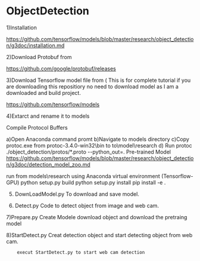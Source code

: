 # ObjectDetection
1)Installation

https://github.com/tensorflow/models/blob/master/research/object_detection/g3doc/installation.md

2)Download Protobuf from

https://github.com/google/protobuf/releases

3)Download Tensorflow model file from ( This is for complete tutorial if you are downloading this repositiory no need to download model 
        as I am a downloaded and build project.

https://github.com/tensorflow/models

4)Extarct and rename it to models

Compile Protocol Buffers

a)Open Anaconda command promt
b)Navigate to models directory
c)Copy protoc.exe from protoc-3.4.0-win32\bin to to\model\research
d) Run protoc ./object_detection/protos/*.proto --python_out=.
Pre-trained Model https://github.com/tensorflow/models/blob/master/research/object_detection/g3doc/detection_model_zoo.md

run from models\research using Anaconda virtual environment (Tensorflow-GPU) python setup.py build python setup.py install pip install -e .

5) DownLoadModel.py 
        To download and save model.

6) Detect.py 
        Code to detect object from image and web cam.

7)Prepare.py 
        Create Modele download object and download the pretraing model

8)StartDetect.py 
        Creat detection object and start detecting object from web cam.
        
        execut StartDetect.py to start web cam detection
        
